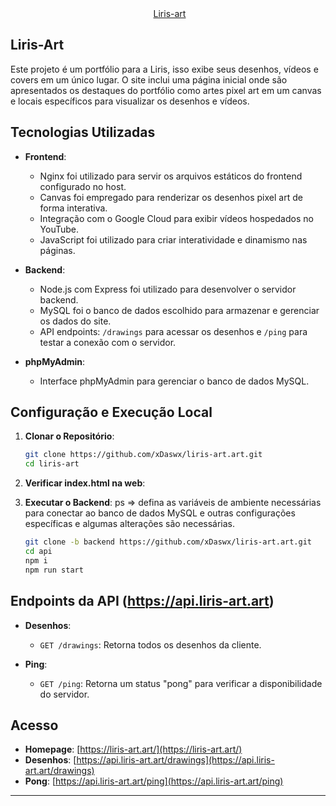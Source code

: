 
<div style="display:flex;justify-content:center">
<a style="margin-left:5px" href="https://liris-art.art/">Liris-art</a>
<br> </div>

## Liris-Art 

Este projeto é um portfólio para a Liris, isso exibe seus desenhos, vídeos e covers em um único lugar. 
O site inclui uma página inicial onde são apresentados os destaques do portfólio como artes pixel art em um canvas e locais específicos para visualizar os desenhos e vídeos.

## Tecnologias Utilizadas

- **Frontend**:
  - Nginx foi utilizado para servir os arquivos estáticos do frontend configurado no host.
  - Canvas foi empregado para renderizar os desenhos pixel art de forma interativa.
  - Integração com o Google Cloud para exibir vídeos hospedados no YouTube.
  - JavaScript foi utilizado para criar interatividade e dinamismo nas páginas.

- **Backend**:
  - Node.js com Express foi utilizado para desenvolver o servidor backend.
  - MySQL foi o banco de dados escolhido para armazenar e gerenciar os dados do site.
  - API endpoints: `/drawings` para acessar os desenhos e `/ping` para testar a conexão com o servidor.

- **phpMyAdmin**:
  - Interface phpMyAdmin para gerenciar o banco de dados MySQL.

## Configuração e Execução Local

1. **Clonar o Repositório**:
   ```bash
   git clone https://github.com/xDaswx/liris-art.art.git
   cd liris-art
   ```

2. **Verificar index.html na web**:

4. **Executar o Backend**:
    ps => defina as variáveis de ambiente necessárias para conectar ao banco de dados MySQL e outras configurações específicas
    e algumas alterações são necessárias.
   ```bash
   git clone -b backend https://github.com/xDaswx/liris-art.art.git
   cd api
   npm i
   npm run start
   ```

## Endpoints da API (https://api.liris-art.art)

- **Desenhos**:
  - `GET /drawings`: Retorna todos os desenhos da cliente.

- **Ping**:
  - `GET /ping`: Retorna um status "pong" para verificar a disponibilidade do servidor.

## Acesso

- **Homepage**: [https://liris-art.art/](https://liris-art.art/)
- **Desenhos**: [https://api.liris-art.art/drawings](https://api.liris-art.art/drawings)
- **Pong**: [https://api.liris-art.art/ping](https://api.liris-art.art/ping)

---